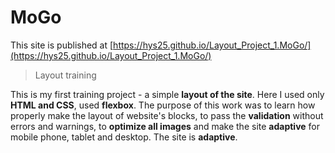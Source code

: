 # MoGo 
This site is published at [https://hys25.github.io/Layout_Project_1.MoGo/](https://hys25.github.io/Layout_Project_1.MoGo/)
> Layout training
> 
This is my first training project - a simple **layout of the site**. Here I used only **HTML and CSS**, used **flexbox**. The purpose of this work was to learn how properly make the layout of website's blocks, to pass the **validation** without errors and warnings, to **optimize all images** and make the site **adaptive** for mobile phone, tablet and desktop. The site is **adaptive**.
